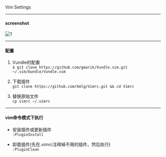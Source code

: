 Vim Settings

---

#### screenshot
![1](https://raw.githubusercontent.com/kmlg/Vimrc/master/screen/001.png)

---

#### 配置

1. Vundle的配置   
```$ git clone https://github.com/gmarik/Vundle.vim.git ~/.vim/bundle/Vundle.vim```

2. 下载插件   
```git clone https://github.com/kmlg/Vimrc.git && cd Vimrc```   

3. 替换原始文件   
```cp vimrc ~/.vimrc```

---

#### vim命令模式下执行  
     
* 安装插件或更新插件     
<code>:PluginInstall</code>
	
* 卸载插件(先在.vimrc注释掉不用的插件，然后执行)    
<code>:PluginClean</code>

